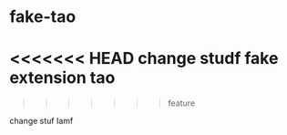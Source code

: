 fake-tao
========

<<<<<<< HEAD
change studf
fake extension tao
=======
>>>>>>> feature

change stuf
Iamf
